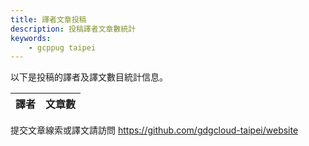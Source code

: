 ```yaml
---
title: 譯者文章投稿
description: 投稿譯者文章數統計
keywords:
    - gcppug taipei
---
```


以下是投稿的譯者及譯文數目統計信息。

| 譯者 | 文章數 |
| ---- | ---- |


提交文章線索或譯文請訪問 https://github.com/gdgcloud-taipei/website
